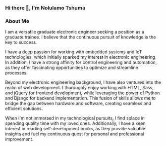 ### Hi there 👋, I'm Nolulamo Tshuma

### About Me
I am a versatile graduate electronic engineer seeking a position as a graduate trainee. I believe that the continuous pursuit of knowledge is the key to success.

I have a deep passion for working with embedded systems and IoT technologies, which initially sparked my interest in electronic engineering. In addition, I have a strong affinity for control engineering and automation, as they offer fascinating opportunities to optimize and streamline processes.

Beyond my electronic engineering background, I have also ventured into the realm of web development. I thoroughly enjoy working with HTML, Sass, and jQuery for frontend development, while leveraging the power of Python and Django for backend implementation. This fusion of skills allows me to bridge the gap between hardware and software, creating seamless and efficient solutions.

When I'm not immersed in my technological pursuits, I find solace in spending quality time with my loved ones. Additionally, I have a keen interest in reading self-development books, as they provide valuable insights and fuel my continuous quest for personal and professional improvement.

<!--
**Nolulamo/Nolulamo** is a ✨ _special_ ✨ repository because its `README.md` (this file) appears on your GitHub profile.

Here are some ideas to get you started:

- 🔭 I’m currently working on ...
- 🌱 I’m currently learning ...
- 👯 I’m looking to collaborate on ...
- 🤔 I’m looking for help with ...
- 💬 Ask me about ...
- 📫 How to reach me: ...
- 😄 Pronouns: ...
- ⚡ Fun fact: ...
-->
